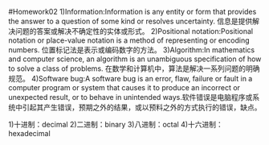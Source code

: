 #Homework02
1)Information:Information is any entity or form that provides the answer to a question of some kind or resolves uncertainty. 信息是提供解决问题的答案或解决不确定性的实体或形式。
2)Positional notation:Positional notation or place-value notation is a method of representing or encoding numbers. 位置标记法是表示或编码数字的方法。
3)Algorithm:In mathematics and computer science, an algorithm is an unambiguous specification of how to solve a class of problems. 在数学和计算机中，算法是解决一系列问题的明确规范。
4)Software bug:A software bug is an error, flaw, failure or fault in a computer program or system that causes it to produce an incorrect or unexpected result, or to behave in unintended ways.软件错误是电脑程序或系统中引起其产生错误，预期之外的结果，或以预料之外的方式执行的错误，缺点。

1)十进制：decimal
2)二进制：binary
3)八进制：octal
4)十六进制：hexadecimal